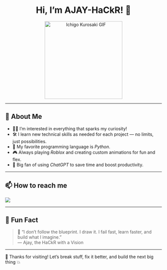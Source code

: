 <h1 align="center">Hi, I’m AJAY-HaCkR! 👋</h1>

<p align="center">
  <img src="https://media1.giphy.com/media/v1.Y2lkPTc5MGI3NjExb3FuenM5cW0yYXJ0YTQydmFoZzV0b3djams2eGhhbWEwZjV0czRmaCZlcD12MV9pbnRlcm5hbF9naWZfYnlfaWQmY3Q9Zw/KI14N7D3AJ4SA/giphy.gif" width="250" alt="Ichigo Kurosaki GIF" />
</p>

---

## 🚀 About Me

- 👨‍💻 I’m interested in everything that sparks my curiosity!
- 🛠️ I learn new technical skills as needed for each project — no limits, just possibilities.
- 🐍 My favorite programming language is *Python*.
- 🎮 Always playing *Roblox* and creating custom animations for fun and flex.
- 🤖 Big fan of using *ChatGPT* to save time and boost productivity.

---

## 📫 How to reach me

<p>
  <a href="https://discord.com/users/826426342953844776">
    <img src="https://img.shields.io/badge/Discord-5865F2?style=for-the-badge&logo=discord&logoColor=white" />
  </a>
</p>

---

## 💬 Fun Fact

> 🧠 “I don’t follow the blueprint. I draw it. I fail fast, learn faster, and build what I imagine.”  
> — Ajay, the HaCkR with a Vision

---

🎉 Thanks for visiting! Let’s break stuff, fix it better, and build the next big thing 💥
